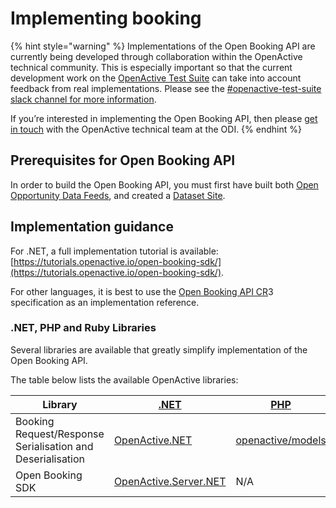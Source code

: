 # Implementing booking

{% hint style="warning" %}
Implementations of the Open Booking API are currently being developed through collaboration within the OpenActive technical community. This is especially important so that the current development work on the [OpenActive Test Suite](test-suite.md) can take into account feedback from real implementations. Please see the [#openactive-test-suite slack channel for more information](https://slack.openactive.io).

If you’re interested in implementing the Open Booking API, then please [get in touch](https://bookwhen.com/openactive) with the OpenActive technical team at the ODI.
{% endhint %}

## Prerequisites for Open Booking API

In order to build the Open Booking API, you must first have built both [Open Opportunity Data Feeds](../publishing-data/data-feeds/), and created a [Dataset Site](../publishing-data/dataset-sites.md).

## Implementation guidance

For .NET, a full implementation tutorial is available: [https://tutorials.openactive.io/open-booking-sdk/](https://tutorials.openactive.io/open-booking-sdk/).

For other languages, it is best to use the [Open Booking API CR](https://openactive.io/open-booking-api/EditorsDraft)3 specification as an implementation reference.

### .NET, PHP and Ruby Libraries

Several libraries are available that greatly simplify implementation of the Open Booking API.

The table below lists the available OpenActive libraries:

| Library                                                    | [.NET](https://docs.microsoft.com/en-us/dotnet/standard/net-standard)        | [PHP](https://www.php.net/releases/5\_4\_0.php)                       | [Ruby](https://www.ruby-lang.org/en/)              |
| ---------------------------------------------------------- | ---------------------------------------------------------------------------- | --------------------------------------------------------------------- | -------------------------------------------------- |
| Booking Request/Response Serialisation and Deserialisation | [OpenActive.NET](https://www.nuget.org/packages/OpenActive.NET/)             | [openactive/models](https://packagist.org/packages/openactive/models) | [openactive](https://rubygems.org/gems/openactive) |
| Open Booking SDK                                           | [OpenActive.Server.NET](https://github.com/openactive/OpenActive.Server.NET) | N/A                                                                   | N/A                                                |

